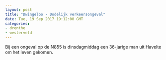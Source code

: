 ```yaml
---
layout: post
title: "Dwingeloo - Dodelijk verkeersongeval"
date: Tue, 19 Sep 2017 19:12:00 GMT
categories: 
- drenthe 
- westerveld 
---
```


Bij een ongeval op de N855 is dinsdagmiddag een 36-jarige man uit Havelte om het leven gekomen.
